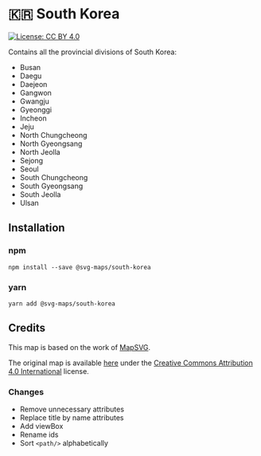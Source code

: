 # 🇰🇷 South Korea

[![License: CC BY 4.0](https://img.shields.io/badge/License-CC%20BY%204.0-blue.svg)](https://creativecommons.org/licenses/by/4.0/)

Contains all the provincial divisions of South Korea:
* Busan
* Daegu
* Daejeon
* Gangwon
* Gwangju
* Gyeonggi
* Incheon
* Jeju
* North Chungcheong
* North Gyeongsang
* North Jeolla
* Sejong
* Seoul
* South Chungcheong
* South Gyeongsang
* South Jeolla
* Ulsan

## Installation

### npm

`npm install --save @svg-maps/south-korea`

### yarn

`yarn add @svg-maps/south-korea`

## Credits

This map is based on the work of [MapSVG](https://mapsvg.com).

The original map is available [here](https://mapsvg.com/maps/south-korea) under the [Creative Commons Attribution 4.0 International](https://creativecommons.org/licenses/by/4.0/) license.

### Changes

* Remove unnecessary attributes
* Replace title by name attributes
* Add viewBox
* Rename ids
* Sort `<path/>` alphabetically
